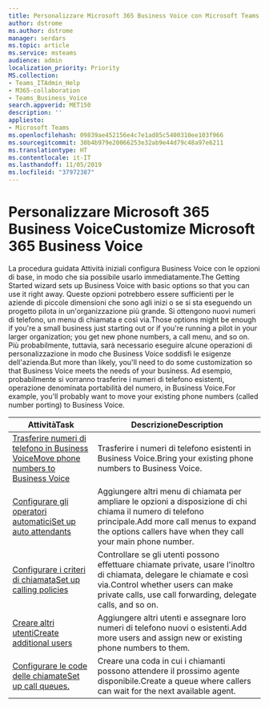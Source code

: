 ```yaml
---
title: Personalizzare Microsoft 365 Business Voice con Microsoft Teams
author: dstrome
ms.author: dstrome
manager: serdars
ms.topic: article
ms.service: msteams
audience: admin
localization_priority: Priority
MS.collection:
- Teams_ITAdmin_Help
- M365-collaboration
- Teams_Business_Voice
search.appverid: MET150
description: ''
appliesto:
- Microsoft Teams
ms.openlocfilehash: 09839ae452156e4c7e1ad85c5400310ee103f966
ms.sourcegitcommit: 30b4b979e20066253e32ab9e44d79c48a97e6211
ms.translationtype: HT
ms.contentlocale: it-IT
ms.lasthandoff: 11/05/2019
ms.locfileid: "37972387"
---
```

# <a name="customize-microsoft-365-business-voice"></a><span data-ttu-id="6b3a2-102">Personalizzare Microsoft 365 Business Voice</span><span class="sxs-lookup"><span data-stu-id="6b3a2-102">Customize Microsoft 365 Business Voice</span></span>

<span data-ttu-id="6b3a2-103">La procedura guidata Attività iniziali configura Business Voice con le opzioni di base, in modo che sia possibile usarlo immediatamente.</span><span class="sxs-lookup"><span data-stu-id="6b3a2-103">The Getting Started wizard sets up Business Voice with basic options so that you can use it right away.</span></span> <span data-ttu-id="6b3a2-104">Queste opzioni potrebbero essere sufficienti per le aziende di piccole dimensioni che sono agli inizi o se si sta eseguendo un progetto pilota in un'organizzazione più grande. Si ottengono nuovi numeri di telefono, un menu di chiamata e così via.</span><span class="sxs-lookup"><span data-stu-id="6b3a2-104">Those options might be enough if you're a small business just starting out or if you're running a pilot in your larger organization; you get new phone numbers, a call menu, and so on.</span></span> <span data-ttu-id="6b3a2-105">Più probabilmente, tuttavia, sarà necessario eseguire alcune operazioni di personalizzazione in modo che Business Voice soddisfi le esigenze dell'azienda.</span><span class="sxs-lookup"><span data-stu-id="6b3a2-105">But more than likely, you'll need to do some customization so that Business Voice meets the needs of your business.</span></span> <span data-ttu-id="6b3a2-106">Ad esempio, probabilmente si vorranno trasferire i numeri di telefono esistenti, operazione denominata portabilità del numero, in Business Voice.</span><span class="sxs-lookup"><span data-stu-id="6b3a2-106">For example, you'll probably want to move your existing phone numbers (called number porting) to Business Voice.</span></span>

| <span data-ttu-id="6b3a2-107">Attività</span><span class="sxs-lookup"><span data-stu-id="6b3a2-107">Task</span></span>                                                          | <span data-ttu-id="6b3a2-108">Descrizione</span><span class="sxs-lookup"><span data-stu-id="6b3a2-108">Description</span></span>                                                                                          |
|---------------------------------------------------------------|------------------------------------------------------------------------------------------------------|
| [<span data-ttu-id="6b3a2-109">Trasferire numeri di telefono in Business Voice</span><span class="sxs-lookup"><span data-stu-id="6b3a2-109">Move phone numbers to Business Voice</span></span>](port-phone-numbers.md) | <span data-ttu-id="6b3a2-110">Trasferire i numeri di telefono esistenti in Business Voice.</span><span class="sxs-lookup"><span data-stu-id="6b3a2-110">Bring your existing phone numbers to Business Voice.</span></span>                                                 |
| [<span data-ttu-id="6b3a2-111">Configurare gli operatori automatici</span><span class="sxs-lookup"><span data-stu-id="6b3a2-111">Set up auto attendants</span></span>](set-up-auto-attendants.md)           | <span data-ttu-id="6b3a2-112">Aggiungere altri menu di chiamata per ampliare le opzioni a disposizione di chi chiama il numero di telefono principale.</span><span class="sxs-lookup"><span data-stu-id="6b3a2-112">Add more call menus to expand the options callers have when they call your main phone number.</span></span>        |
| [<span data-ttu-id="6b3a2-113">Configurare i criteri di chiamata</span><span class="sxs-lookup"><span data-stu-id="6b3a2-113">Set up calling policies</span></span>](set-up-policies.md)                 | <span data-ttu-id="6b3a2-114">Controllare se gli utenti possono effettuare chiamate private, usare l'inoltro di chiamata, delegare le chiamate e così via.</span><span class="sxs-lookup"><span data-stu-id="6b3a2-114">Control whether users can make private calls, use call forwarding, delegate calls, and so on.</span></span>        |
| [<span data-ttu-id="6b3a2-115">Creare altri utenti</span><span class="sxs-lookup"><span data-stu-id="6b3a2-115">Create additional users</span></span>](create-users.md)                    | <span data-ttu-id="6b3a2-116">Aggiungere altri utenti e assegnare loro numeri di telefono nuovi o esistenti.</span><span class="sxs-lookup"><span data-stu-id="6b3a2-116">Add more users and assign new or existing phone numbers to them.</span></span>                                     |
| [<span data-ttu-id="6b3a2-117">Configurare le code delle chiamate</span><span class="sxs-lookup"><span data-stu-id="6b3a2-117">Set up call queues.</span></span>](set-up-call-queues.md)                   | <span data-ttu-id="6b3a2-118">Creare una coda in cui i chiamanti possono attendere il prossimo agente disponibile.</span><span class="sxs-lookup"><span data-stu-id="6b3a2-118">Create a queue where callers can wait for the next available agent.</span></span>                                  |
